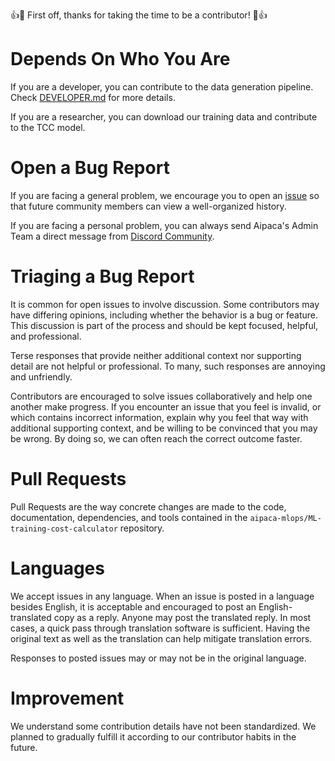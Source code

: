 👍🎉 First off, thanks for taking the time to be a contributor! 🎉👍

# Depends On Who You Are

<!-- TODO: post a place where people can submit and download training data -->

If you are a developer, you can contribute to the data generation pipeline. Check [DEVELOPER.md](docs/DEVELOPER.md) for more details.

If you are a researcher, you can download our training data and contribute to the TCC model.

# Open a Bug Report

If you are facing a general problem, we encourage you to open an [issue](https://github.com/aipaca-mlops/ML-training-cost-calculator/issues) so that future community members can view a well-organized history.

If you are facing a personal problem, you can always send Aipaca's Admin Team a direct message from [Discord Community](https://discord.gg/bYB7EuXzWW).

# Triaging a Bug Report

It is common for open issues to involve discussion. Some contributors may have differing opinions, including whether the behavior is a bug or feature. This discussion is part of the process and should be kept focused, helpful, and professional.

Terse responses that provide neither additional context nor supporting detail are not helpful or professional. To many, such responses are annoying and unfriendly.

Contributors are encouraged to solve issues collaboratively and help one another make progress. If you encounter an issue that you feel is invalid, or which contains incorrect information, explain why you feel that way with additional supporting context, and be willing to be convinced that you may be wrong. By doing so, we can often reach the correct outcome faster.

# Pull Requests

Pull Requests are the way concrete changes are made to the code, documentation, dependencies, and tools contained in the ``aipaca-mlops/ML-training-cost-calculator`` repository.

# Languages

We accept issues in any language. When an issue is posted in a language besides English, it is acceptable and encouraged to post an English-translated copy as a reply. Anyone may post the translated reply. In most cases, a quick pass through translation software is sufficient. Having the original text as well as the translation can help mitigate translation errors.

Responses to posted issues may or may not be in the original language.

# Improvement

We understand some contribution details have not been standardized. We planned to gradually fulfill it according to our contributor habits in the future.
